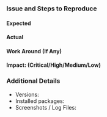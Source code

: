 ### Issue and Steps to Reproduce
<!-- Describe your issue and tell us how to reproduce it (include any useful information). -->

#### Expected

#### Actual

#### Work Around (If Any)

#### Impact: (Critical/High/Medium/Low)

### Additional Details
* Versions:  
* Installed packages:  
* Screenshots / Log Files:   

